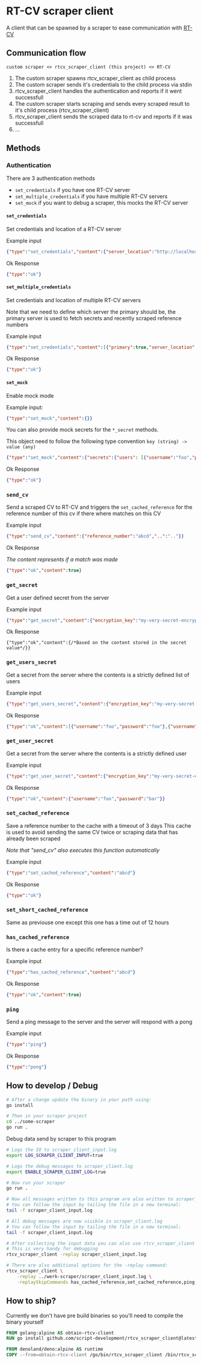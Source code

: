 # RT-CV scraper client

A client that can be spawned by a scraper to ease communication with [RT-CV](https://github.com/script-development/RT-CV)

## Communication flow

```
custom scraper <> rtcv_scraper_client (this project) <> RT-CV
```

1. The custom scraper spawns rtcv_scraper_client as child process
2. The custom scraper sends it's credentials to the child process via stdin
3. rtcv_scraper_client handles the authentication and reports if it went successfull
4. The custom scraper starts scraping and sends every scraped result to it's child process (rtcv_scraper_client)
5. rtcv_scraper_client sends the scraped data to rt-cv and reports if it was successfull
6. ...

## Methods

### Authentication

There are 3 authentication methods
- `set_credentials` if you have one RT-CV server
- `set_multiple_credentials` if you have multiple RT-CV servers
- `set_mock` if you want to debug a scraper, this mocks the RT-CV server

#### `set_credentials`

Set credentials and location of a RT-CV server

Example input

```json
{"type":"set_credentials","content":{"server_location":"http://localhost:4000","api_key_id":"111111111111111111111111","api_key":"ddd"}}
```

Ok Response

```json
{"type":"ok"}
```

#### `set_multiple_credentials`

Set credentials and location of multiple RT-CV servers

Note that we need to define which server the primary should be, the primary server is used to fetch secrets and recently scraped reference numbers

Example input

```json
{"type":"set_credentials","content":[{"primary":true,"server_location":"http://localhost:4000","api_key_id":"111111111111111111111111","api_key":"ddd"},{"server_location":"http://localhost:4000","api_key_id":"111111111111111111111111","api_key":"ddd"}]}
```

Ok Response

```json
{"type":"ok"}
```

#### `set_mock`

Enable mock mode

Example input:

```json
{"type":"set_mock","content":{}}
```

You can also provide mock secrets for the `*_secret` methods.

This object need to follow the following type convention `key (string) -> value (any)`

```json
{"type":"set_mock","content":{"secrets":{"users": [{"username":"foo","password":"bar"}],"user":{"username":"foo","password":"bar"}}}}
```

Ok Response

```json
{"type":"ok"}
```

### `send_cv`

Send a scraped CV to RT-CV and triggers the `set_cached_reference` for the reference number of this cv if there where matches on this CV

Example input

```json
{"type":"send_cv","content":{"reference_number":"abcd","..":".."}}
```

Ok Response

*The content represents if a match was made*

```json
{"type":"ok","content":true}
```

### `get_secret`

Get a user defined secret from the server

Example input

```json
{"type":"get_secret","content":{"encryption_key":"my-very-secret-encryption-key", "key":"key-of-value"}}
```

Ok Response

```jsonc
{"type":"ok","content":{/*Based on the content stored in the secret value*/}}
```

### `get_users_secret`

Get a secret from the server where the contents is a strictly defined list of users

Example input

```json
{"type":"get_users_secret","content":{"encryption_key":"my-very-secret-encryption-key", "key":"users"}}
```

Ok Response

```json
{"type":"ok","content":[{"username":"foo","password":"foo"},{"username":"bar","password":"bar"}]}
```

### `get_user_secret`

Get a secret from the server where the contents is a strictly defined user

Example input

```json
{"type":"get_user_secret","content":{"encryption_key":"my-very-secret-encryption-key", "key":"user"}}
```

Ok Response

```json
{"type":"ok","content":{"username":"foo","password":"bar"}}
```

### `set_cached_reference`

Save a reference number to the cache with a timeout of 3 days
This cache is used to avoid sending the same CV twice or scraping data that has already been scraped

*Note that "send_cv" also executes this function automatically*

Example input

```json
{"type":"set_cached_reference","content":"abcd"}
```

Ok Response

```json
{"type":"ok"}
```

### `set_short_cached_reference`

Same as previouse one except this one has a time out of 12 hours

### `has_cached_reference`

Is there a cache entry for a specific reference number?

Example input

```json
{"type":"has_cached_reference","content":"abcd"}
```

Ok Response

```json
{"type":"ok","content":true}
```

### `ping`

Send a ping message to the server and the server will respond with a pong

Example input

```json
{"type":"ping"}
```

Ok Response

```json
{"type":"pong"}
```

## How to develop / Debug

```sh
# After a change update the binary in your path using:
go install

# Then in your scraper project
cd ../some-scraper
go run .
```

Debug data send by scraper to this program
```sh
# Logs the IO to scraper_client_input.log
export LOG_SCRAPER_CLIENT_INPUT=true

# Logs the debug messages to scraper_client.log
export ENABLE_SCRAPER_CLIENT_LOG=true

# Now run your scraper
go run .

# Now all messages written to this program are also written to scraper_client_input.log
# You can follow the input by tailing the file in a new terminal:
tail -f scraper_client_input.log

# All debug messages are now visible in scraper_client.log
# You can follow the input by tailing the file in a new terminal:
tail -f scraper_client_input.log

# After collecting the input data you can also use rtcv_scraper_client to replay sending the data
# This is very handy for debugging
rtcv_scraper_client -replay scraper_client_input.log

# There are also additional options for the -replay command:
rtcv_scraper_client \
    -replay ../werk-scraper/scraper_client_input.log \
    -replaySkipCommands has_cached_reference,set_cached_reference,ping,get_users_secret
```


## How to ship?

Currently we don't have pre build binaries so you'll need to compile the binary yourself

```Dockerfile
FROM golang:alpine AS obtain-rtcv-client
RUN go install github.com/script-development/rtcv_scraper_client@latest

FROM denoland/deno:alpine AS runtime
COPY --from=obtain-rtcv-client /go/bin/rtcv_scraper_client /bin/rtcv_scraper_client
```
